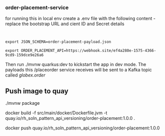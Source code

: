 ### order-placement-service


for running this in local env
create  a .env file with the following content - replace the bootstrap URL and cient ID and Secret details

```


export JSON_SCHEMA=order-placement-payload.json

export ORDER_PLACEMENT_API=https://webhook.site/ef4a280e-1575-4366-9cd9-159dce9e26a6
```

Then run ./mvnw quarkus:dev to kickstart the app in dev mode. The payloads this /placeorder service receives will be sent to a Kafka topic called *globex.order*


## Push image to quay

./mvnw package

docker build -f src/main/docker/Dockerfile.jvm -t  quay.io/rh_soln_pattern_api_versioning/order-placement:1.0.0 .

docker push quay.io/rh_soln_pattern_api_versioning/order-placement:1.0.0